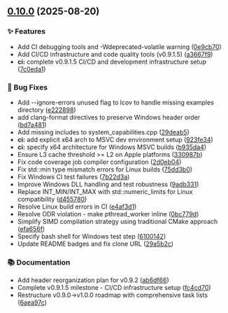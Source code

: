 ## [0.10.0](https://github.com/OldCrow/libstats/compare/v0.9.1...v0.10.0) (2025-08-20)

### ✨ Features

* Add CI debugging tools and -Wdeprecated-volatile warning ([0e9cb70](https://github.com/OldCrow/libstats/commit/0e9cb70beec18dd6a1056785d9b369c1b0df9cb9))
* Add CI/CD infrastructure and code quality tools (v0.9.1.5) ([a3667f9](https://github.com/OldCrow/libstats/commit/a3667f9dc7cd20ac8dae4b1cbffd3fda7a25865b))
* **ci:** complete v0.9.1.5 CI/CD and development infrastructure setup ([7c0eda1](https://github.com/OldCrow/libstats/commit/7c0eda1406950ec7db9c212eef87859cc80bf065))

### 🐛 Bug Fixes

* Add --ignore-errors unused flag to lcov to handle missing examples directory ([e222898](https://github.com/OldCrow/libstats/commit/e222898f04bf3d2f17da0e7850d1acebbde42649))
* add clang-format directives to preserve Windows header order ([bd7a481](https://github.com/OldCrow/libstats/commit/bd7a4810d39f4bfd09c5d4e3f4edffb6cbda4f3d))
* Add missing includes to system_capabilities.cpp ([29deab5](https://github.com/OldCrow/libstats/commit/29deab517a1964e14848f12a6a2b728f6c883f21))
* **ci:** add explicit x64 arch to MSVC dev environment setup ([923fe34](https://github.com/OldCrow/libstats/commit/923fe3462b2a99f88340329c0444dd650e7196e8))
* **ci:** specify x64 architecture for Windows MSVC builds ([b935da4](https://github.com/OldCrow/libstats/commit/b935da463f6b1fdcca84c8124bca55f9787b55ca))
* Ensure L3 cache threshold >= L2 on Apple platforms ([330987b](https://github.com/OldCrow/libstats/commit/330987b57f9279f75b61c759bcdea114be9a06d6))
* Fix code coverage job compiler configuration ([2d0eb04](https://github.com/OldCrow/libstats/commit/2d0eb04bf569a3d94b66cdf45c7a8bd9ca94e203))
* Fix std::min type mismatch errors for Linux builds ([75dd3b0](https://github.com/OldCrow/libstats/commit/75dd3b0db81379c0b735677cb097c26e33b32c09))
* Fix Windows CI test failures ([7b22d3a](https://github.com/OldCrow/libstats/commit/7b22d3acf19d577c0969d56c8e7fd734692253d5))
* Improve Windows DLL handling and test robustness ([9adb331](https://github.com/OldCrow/libstats/commit/9adb33137b14d8af0d965f662df54a2d3cd65ecf))
* Replace INT_MIN/INT_MAX with std::numeric_limits for Linux compatibility ([d455780](https://github.com/OldCrow/libstats/commit/d455780142c9429b7f2a1b73e395dffbfcf7fe7c))
* Resolve Linux build errors in CI ([e4af3d1](https://github.com/OldCrow/libstats/commit/e4af3d12caab7a836e61a55c4ac2844702d22299))
* Resolve ODR violation - make pthread_worker inline ([0bc779d](https://github.com/OldCrow/libstats/commit/0bc779d3fceac86552497eab16624ce406522d62))
* Simplify SIMD compilation strategy using traditional CMake approach ([efa656f](https://github.com/OldCrow/libstats/commit/efa656f2e4f5865e6805438abdfe587ad02ebec8))
* Specify bash shell for Windows test step ([6100142](https://github.com/OldCrow/libstats/commit/610014295c3e8b92f8566acc67c24c5d0f152b1b))
* Update README badges and fix clone URL ([29a5b2c](https://github.com/OldCrow/libstats/commit/29a5b2c232b49a206157e087c29ca94ea57ba978))

### 📚 Documentation

* Add header reorganization plan for v0.9.2 ([ab6df66](https://github.com/OldCrow/libstats/commit/ab6df66b88863e3cc438d07b89579a5b6ac37e59))
* Complete v0.9.1.5 milestone - CI/CD infrastructure setup ([fc4cd70](https://github.com/OldCrow/libstats/commit/fc4cd704fd03ddfe59bfaa56741e111a8fac94ff))
* Restructure v0.9.0→v1.0.0 roadmap with comprehensive task lists ([6aea97c](https://github.com/OldCrow/libstats/commit/6aea97c24fb991445edd430c7d2d1d6023ff5a69))
